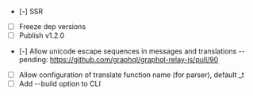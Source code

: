 - [-] SSR
- [ ] Freeze dep versions 
- [ ] Publish v1.2.0
- [-] Allow unicode escape sequences in messages and translations -- pending: https://github.com/graphql/graphql-relay-js/pull/90
- [ ] Allow configuration of translate function name (for parser), default _t
- [ ] Add --build option to CLI
